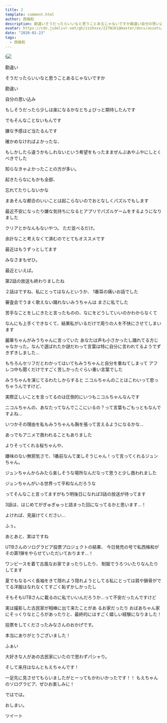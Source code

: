 ```yaml
---
title: 2
template: comment.html
author: 西條和
description: 勘違いそうだったらいいなと思うことあるじゃないですか勘違い自分の思い込みもしそうだ...
avatar: https://cdn.jsdelivr.net/gh/zzzhxxx/227WiKi@master/docs/assets/photo/avatar/nagomi.jpg
date: "2020-01-23"
tags:
  - 西條和
---
```


!![](https://cdn.jsdelivr.net/gh/227WiKi/227WiKi-image@master/blog-image/nagomi-2020-01-23_1.jpg)


























勘違い















そうだったらいいなと思うことあるじゃないですか











勘違い

自分の思い込み


もしそうだったら少しは楽になるかなとちょびっと期待したんです











でもそんなことないもんです







嫌な予感ほど当たるんです







確かめなければよかったな、









もしかしたら違うかもしれないという希望をもったままぜんぶあやふやにしとくべきでした








知らなきゃよかったことの方が多い。








起きたらなにもかも全部、

忘れてたりしないかな











まあそんな都合のいいことは起こらないのでおとなしくパズルでもします










最近不安になったり嫌な気持ちになるとアプリでパズルゲームをするようになりました





クリアとかなんもないやつ。
ただ並べるだけ。









余計なこと考えなくて済むのでとてもオススメです






最近はもうずっとしてます


みなさまもぜひ。
















最近といえば。

第2話の放送も終わりましたね








２話はですね、私にとってはなんというか、
1番耳の痛いお話でした
















審査会でうまく歌えない踊れないみうちゃんは
まさに私でした








苦手なことをしにきたと言ったものの、なにをどうしていいのかわからなくて

なんにも上手くできなくて、結果私がいるだけで周りの人を不快にさせてしまいます











麗華ちゃんがみうちゃんに言っていた
あなたは声も小さかったし踊れてる方じゃなかった。なんで選ばれたか謎だわって言葉は特に自分に言われてるようでずきずきしました…






もちろんセリフだとわかってはいてもみうちゃんと自分を重ねてしまって
アフレコ中も聞くだけですごく苦しかったぐらい重い言葉でした












みうちゃんを演じてるわたしからすると
ニコルちゃんのことはこわいって思っちゃうんですけど、

実際正しいことを言ってるのは圧倒的にいつもニコルちゃんなんです









ニコルちゃんの、あなたってなんでここにいるの？って言葉もごもっともなんですよね…









いつかその理由を私もみうちゃんも胸を張って言えるようになるかな…













あっでもアニメで救われることもありました



よりそってくれる桜ちゃんや、

嫌味のない無邪気さで、1番前なんて楽しそうじゃん！って言ってくれるジュンちゃん。



ジュンちゃんからみたら楽しそうな場所なんだなって思うと少し救われました







ジュンちゃんがいる世界って平和なんだろうな












ってそんなこと言ってますがもう明後日になれば3話の放送が待ってます







3話は、はじめてがぎゅぎゅっと詰まった回になってるかと思います…！







よければ、見届けてください…





ふぅ。














あとあと、実はですね





UTBさんのソログラビア投票プロジェクトの結果、
今日発売の号で私西條和がその第1弾をやらせていただいております…！









ワンピースを着て古風なお家でまったりしたり、
制服でうろついたりなんたりしてます







夏でもなるべく長袖をきて隠れよう隠れようとしてる私にとっては肩や鎖骨がでてる洋服はなれなくてすごく恥ずかしかったし


そもそもUTBさんに載るのに私でいいんだろうか…って不安だったんですけど








実は撮影した古民家が相棒に出て来たことがあ
るお家だったり
おばあちゃん家にそっくりなところがあったりと、最終的にはすごく嬉しい経験になりました！







投票をしてくださったみなさんのおかげです。

本当にありがとうございました！







ふぁい






大好きな人があの古民家にいたので思わずパシャり。











そして来月はなんともえちゃんです！





一足先に見させてもらいましたがとーってもかわいかったです！！
もえちゃんのソログラビア、ぜひお楽しみに！


















ではでは。

















おしまい。


ツイート



